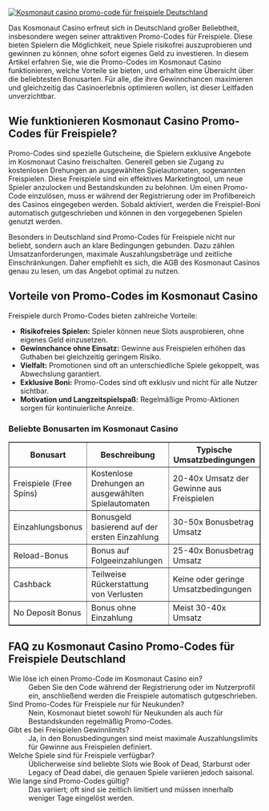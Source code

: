 [![Kosmonaut casino promo-code für freispiele Deutschland](https://123-caf.pages.dev/gitsignup.png)](https://vrmoo.ru/Bt82HjjY)

<p>Das Kosmonaut Casino erfreut sich in Deutschland großer Beliebtheit, insbesondere wegen seiner attraktiven Promo-Codes für Freispiele. Diese bieten Spielern die Möglichkeit, neue Spiele risikofrei auszuprobieren und gewinnen zu können, ohne sofort eigenes Geld zu investieren. In diesem Artikel erfahren Sie, wie die Promo-Codes im Kosmonaut Casino funktionieren, welche Vorteile sie bieten, und erhalten eine Übersicht über die beliebtesten Bonusarten. Für alle, die ihre Gewinnchancen maximieren und gleichzeitig das Casinoerlebnis optimieren wollen, ist dieser Leitfaden unverzichtbar.</p>  <h2>Wie funktionieren Kosmonaut Casino Promo-Codes für Freispiele?</h2> <p>Promo-Codes sind spezielle Gutscheine, die Spielern exklusive Angebote im Kosmonaut Casino freischalten. Generell geben sie Zugang zu kostenlosen Drehungen an ausgewählten Spielautomaten, sogenannten Freispielen. Diese Freispiele sind ein effektives Marketingtool, um neue Spieler anzulocken und Bestandskunden zu belohnen. Um einen Promo-Code einzulösen, muss er während der Registrierung oder im Profilbereich des Casinos eingegeben werden. Sobald aktiviert, werden die Freispiel-Boni automatisch gutgeschrieben und können in den vorgegebenen Spielen genutzt werden.</p>  <p>Besonders in Deutschland sind Promo-Codes für Freispiele nicht nur beliebt, sondern auch an klare Bedingungen gebunden. Dazu zählen Umsatzanforderungen, maximale Auszahlungsbeträge und zeitliche Einschränkungen. Daher empfiehlt es sich, die AGB des Kosmonaut Casinos genau zu lesen, um das Angebot optimal zu nutzen.</p>  <h2>Vorteile von Promo-Codes im Kosmonaut Casino</h2> <p>Freispiele durch Promo-Codes bieten zahlreiche Vorteile:</p> <ul> <li><strong>Risikofreies Spielen:</strong> Spieler können neue Slots ausprobieren, ohne eigenes Geld einzusetzen.</li> <li><strong>Gewinnchance ohne Einsatz:</strong> Gewinne aus Freispielen erhöhen das Guthaben bei gleichzeitig geringem Risiko.</li> <li><strong>Vielfalt:</strong> Promotionen sind oft an unterschiedliche Spiele gekoppelt, was Abwechslung garantiert.</li> <li><strong>Exklusive Boni:</strong> Promo-Codes sind oft exklusiv und nicht für alle Nutzer sichtbar.</li> <li><strong>Motivation und Langzeitspielspaß:</strong> Regelmäßige Promo-Aktionen sorgen für kontinuierliche Anreize.</li> </ul>  <h3>Beliebte Bonusarten im Kosmonaut Casino</h3> <table border="1" cellspacing="0" cellpadding="5"> <thead> <tr> <th>Bonusart</th> <th>Beschreibung</th> <th>Typische Umsatzbedingungen</th> </tr> </thead> <tbody> <tr> <td>Freispiele (Free Spins)</td> <td>Kostenlose Drehungen an ausgewählten Spielautomaten</td> <td>20-40x Umsatz der Gewinne aus Freispielen</td> </tr> <tr> <td>Einzahlungsbonus</td> <td>Bonusgeld basierend auf der ersten Einzahlung</td> <td>30-50x Bonusbetrag Umsatz</td> </tr> <tr> <td>Reload-Bonus</td> <td>Bonus auf Folgeeinzahlungen</td> <td>25-40x Bonusbetrag Umsatz</td> </tr> <tr> <td>Cashback</td> <td>Teilweise Rückerstattung von Verlusten</td> <td>Keine oder geringe Umsatzbedingungen</td> </tr> <tr> <td>No Deposit Bonus</td> <td>Bonus ohne Einzahlung</td> <td>Meist 30-40x Umsatz</td> </tr> </tbody> </table>  <h2>FAQ zu Kosmonaut Casino Promo-Codes für Freispiele Deutschland</h2> <dl> <dt>Wie löse ich einen Promo-Code im Kosmonaut Casino ein?</dt> <dd>Geben Sie den Code während der Registrierung oder im Nutzerprofil ein, anschließend werden die Freispiele automatisch gutgeschrieben.</dd>  <dt>Sind Promo-Codes für Freispiele nur für Neukunden?</dt> <dd>Nein, Kosmonaut bietet sowohl für Neukunden als auch für Bestandskunden regelmäßig Promo-Codes.</dd>  <dt>Gibt es bei Freispielen Gewinnlimits?</dt> <dd>Ja, in den Bonusbedingungen sind meist maximale Auszahlungslimits für Gewinne aus Freispielen definiert.</dd>  <dt>Welche Spiele sind für Freispiele verfügbar?</dt> <dd>Üblicherweise sind beliebte Slots wie Book of Dead, Starburst oder Legacy of Dead dabei, die genauen Spiele variieren jedoch saisonal.</dd>  <dt>Wie lange sind Promo-Codes gültig?</dt> <dd>Das variiert; oft sind sie zeitlich limitiert und müssen innerhalb weniger Tage eingelöst werden.</dd> </dl>